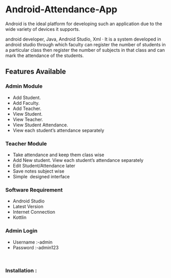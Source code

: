 # Android-Attendance-App






Android is the ideal platform for developing such an application due to the wide variety of devices it supports.

android developer, Java, Android Studio, Xml ·
It is a system developed in android studio through which
faculty can register the number of students in a particular
class then register the number of subjects in that class and can mark the attendance of the students.
<h2>Features Available</h2>
<h3>Admin Module</h3>
<ul>
 	<li>Add Student.</li>
 	<li>Add Faculty.</li>
 	<li>Add Teacher.</li>
 	<li>View Student.</li>
 	<li>View Teacher.</li>
 	<li>View Student Attendance.</li>
 	<li>View each student’s attendance separately</li>
</ul>
<h3>Teacher Module</h3>
<ul>
 	<li>Take attendance and keep them class wise</li>
 	<li>Add New student. View each student’s attendance separately</li>
 	<li>Edit Student/Attendance later</li>
 	<li>Save notes subject wise</li>
 	<li>Simple  designed interface</li>
</ul>
<h3 id="requirement" class="notes">Software Requirement</h3>
<ul>
 	<li>Android Studio</li>
 	<li>Latest Version</li>
 	<li>Internet Connection</li>
 	<li>Kottlin</li>
</ul>
<h3>Admin Login</h3>
<ul>
 	<li>Username :-admin</li>
 	<li>Password :-admin123</li>
</ul>
&nbsp;
<h3>Installation :</h3>
